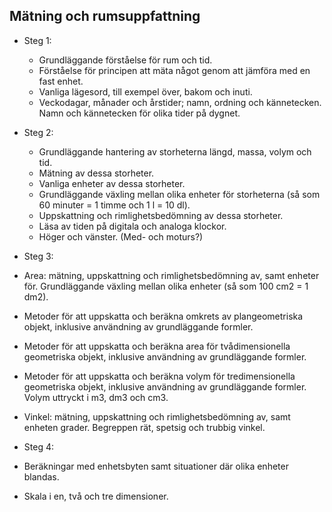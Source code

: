 ## Mätning och rumsuppfattning

* Steg 1:
  * Grundläggande förståelse för rum och tid.
  * Förståelse för principen att mäta något genom att jämföra med en fast enhet.
  * Vanliga lägesord, till exempel över, bakom och inuti.
  * Veckodagar, månader och årstider; namn, ordning och kännetecken. Namn och kännetecken för olika tider på dygnet.

* Steg 2:
  * Grundläggande hantering av storheterna längd, massa, volym och tid.
  * Mätning av dessa storheter.
  * Vanliga enheter av dessa storheter.
  * Grundläggande växling mellan olika enheter för storheterna (så som 60 minuter = 1 timme och 1 l = 10 dl).
  * Uppskattning och rimlighetsbedömning av dessa storheter.
  * Läsa av tiden på digitala och analoga klockor.
  * Höger och vänster. (Med- och moturs?)

*	Steg 3:
  * Area: mätning, uppskattning och rimlighetsbedömning av, samt enheter för. Grundläggande växling mellan olika enheter (så som 100 cm2 = 1 dm2).
  * Metoder för att uppskatta och beräkna omkrets av plangeometriska objekt, inklusive användning av grundläggande formler.
  * Metoder för att uppskatta och beräkna area för tvådimensionella geometriska objekt, inklusive användning av grundläggande formler.
  * Metoder för att uppskatta och beräkna volym för tredimensionella geometriska objekt, inklusive användning av grundläggande formler. Volym uttryckt i m3, dm3 och cm3.
  * Vinkel: mätning, uppskattning och rimlighetsbedömning av, samt enheten grader. Begreppen rät, spetsig och trubbig vinkel.

*	Steg 4:
  * Beräkningar med enhetsbyten samt situationer där olika enheter blandas.
  * Skala i en, två och tre dimensioner.
